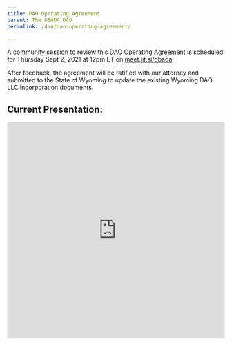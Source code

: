 ```yaml
---
title: DAO Operating Agreement
parent: The OBADA DAO
permalink: /dao/dao-operating-agreement/

---
```


A community session to review this DAO Operating Agreement is scheduled for Thursday Sept 2, 2021 at 12pm ET on [meet.jit.si/obada](meet.jit.si/obada)

After feedback, the agreement will be ratified with our attorney and submitted to the State of Wyoming to update the existing Wyoming DAO LLC incorporation documents.

## Current Presentation:

<iframe src="https://docs.google.com/presentation/d/1N-6X_22RxkWbp2xG9PBXp_-4tnEDCrp8YK8L-bqNOu0/edit?usp=sharing" allowfullscreen="true" mozallowfullscreen="true" webkitallowfullscreen="true" width="736" height="500" frameborder="0" style="max-width:100%"></iframe>
